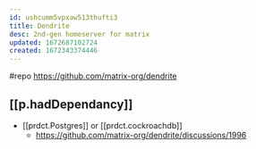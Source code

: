 ```yaml
---
id: ushcumm5vpxaw513thufti3
title: Dendrite
desc: 2nd-gen homeserver for matrix
updated: 1672687102724
created: 1672343374446
---
```


#repo https://github.com/matrix-org/dendrite

## [[p.hadDependancy]]

- [[prdct.Postgres]] or [[prdct.cockroachdb]]
  - https://github.com/matrix-org/dendrite/discussions/1996